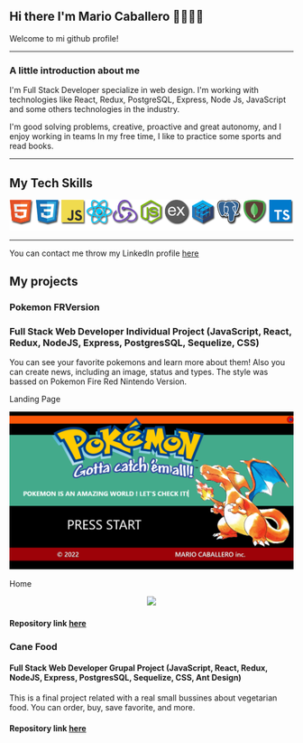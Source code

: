 

## Hi there I'm Mario Caballero 👋👨🏽‍💻

Welcome to mi github profile!

---

### A little introduction about me

I'm Full Stack Developer specialize in web design. I'm working with technologies like React, Redux, PostgreSQL, Express, Node Js, JavaScript and some others technologies in the industry.

I'm good solving problems, creative, proactive and great autonomy, and I enjoy working in teams
In my free time, I like to practice some sports and read books.

---

## My Tech Skills

<p align="center" padding-top='15px'>
<img src="https://github.com/marioacaballero/marioacaballero/blob/main/img/logos%20github.png"/>
</p>

---

You can contact me throw my LinkedIn profile [here](www.linkedin.com/in/mario-a-caballero)

## My projects

### Pokemon FRVersion

### Full Stack Web Developer Individual Project (JavaScript, React, Redux, NodeJS, Express, PostgresSQL, Sequelize, CSS)

You can see your favorite pokemons and learn more about them! Also you can create news, including an image, status and types. The style was bassed on Pokemon Fire Red Nintendo Version.

Landing Page
<p align="center" padding-top='15px'>
<img src="https://github.com/marioacaballero/marioacaballero/blob/main/img/LandingPage.png"/>
</p>

Home
<p align="center" padding-top='15px'>
<img src="https://github.com/marioacaballero/marioacaballero/blob/main/img/PokeFRV.gif"/>
</p>

#### Repository link [here](https://github.com/marioacaballero/Pokemon-RFVersion-PI)

### Cane Food

#### Full Stack Web Developer Grupal Project (JavaScript, React, Redux, NodeJS, Express, PostgresSQL, Sequelize, CSS, Ant Design)

This is a final project related with a real small bussines about vegetarian food. You can order, buy, save favorite, and more.

#### Repository link [here](https://github.com/marioacaballero/Cane-Food-e-commerce)

<!--
**marioacaballero/marioacaballero** is a ✨ _special_ ✨ repository because its `README.md` (this file) appears on your GitHub profile.

Here are some ideas to get you started:

- 🔭 I’m currently working on ...
- 🌱 I’m currently learning ...
- 👯 I’m looking to collaborate on ...
- 🤔 I’m looking for help with ...
- 💬 Ask me about ...
- 📫 How to reach me: ...
- 😄 Pronouns: ...
- ⚡ Fun fact: ...
-->
